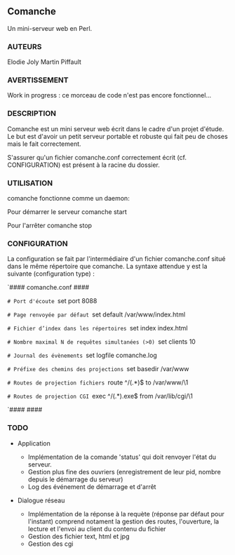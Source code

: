 Comanche
--------

Un mini-serveur web en Perl.

### AUTEURS

Elodie Joly
Martin Piffault

### AVERTISSEMENT

Work in progress : ce morceau de code n'est pas encore fonctionnel...

### DESCRIPTION

Comanche est un mini serveur web écrit dans le cadre d'un projet d'étude.
Le but est d'avoir un petit serveur portable et robuste qui fait peu de choses mais le fait correctement.

S'assurer qu'un fichier comanche.conf correctement écrit (cf. CONFIGURATION) est présent à la racine du dossier.

### UTILISATION

comanche fonctionne comme un daemon:

Pour démarrer le serveur
comanche start

Pour l'arrêter
comanche stop

### CONFIGURATION

La configuration se fait par l'intermédiaire d'un fichier comanche.conf situé dans le même répertoire que comanche. La syntaxe attendue y est la suivante (configuration type) :

`#### comanche.conf ####

`# Port d'écoute
`set port 8088

`# Page renvoyée par défaut
`set default /var/www/index.html

`# Fichier d’index dans les répertoires
`set index index.html

`# Nombre maximal N de requêtes simultanées (>0)
`set clients 10

`# Journal des évènements
`set logfile comanche.log

`# Préfixe des chemins des projections
`set basedir /var/www

`# Routes de projection fichiers
`route ^/(.*)$ to /var/www/\1

`# Routes de projection CGI
`exec ^/(.*)\.exe$ from /var/lib/cgi/\1

`#### ####

### TODO

-    Application
     * Implémentation de la comande 'status' qui doit renvoyer l'état du serveur.
     * Gestion plus fine des ouvriers (enregistrement de leur pid, nombre depuis le démarrage du serveur)
     * Log des événement de démarrage et d'arrêt

-    Dialogue réseau
     * Implémentation de la réponse à la requète (réponse par défaut pour l'instant)
  comprend notament la gestion des routes, l'ouverture, la lecture et l'envoi
  au client du contenu du fichier
     * Gestion des fichier text, html et jpg
     * Gestion des cgi